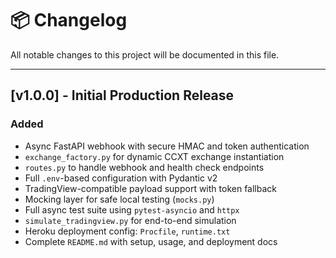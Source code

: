 # 📦 Changelog

All notable changes to this project will be documented in this file.

---

## [v1.0.0] - Initial Production Release

### Added
- Async FastAPI webhook with secure HMAC and token authentication
- `exchange_factory.py` for dynamic CCXT exchange instantiation
- `routes.py` to handle webhook and health check endpoints
- Full `.env`-based configuration with Pydantic v2
- TradingView-compatible payload support with token fallback
- Mocking layer for safe local testing (`mocks.py`)
- Full async test suite using `pytest-asyncio` and `httpx`
- `simulate_tradingview.py` for end-to-end simulation
- Heroku deployment config: `Procfile`, `runtime.txt`
- Complete `README.md` with setup, usage, and deployment docs

